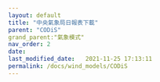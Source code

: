 ```yaml
---
layout: default
title: "中央氣象局日報表下載"
parent: "CODiS"
grand_parent:"氣象模式"
nav_order: 2
date:               
last_modified_date:   2021-11-25 17:13:11
permalink: /docs/wind_models/CODiS
---
```


